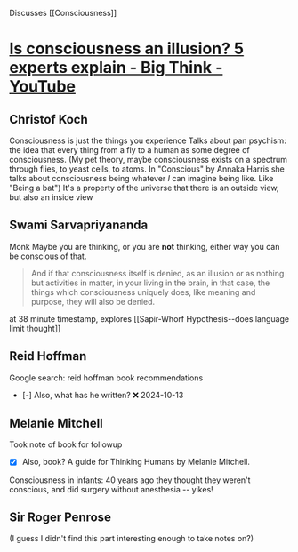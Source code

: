 
Discusses [[Consciousness]] 
# [Is consciousness an illusion? 5 experts explain - Big Think - YouTube](https://www.youtube.com/watch?v=BjmPvovl-V4)
## Christof Koch
Consciousness is just the things you experience
Talks about pan psychism: the idea that every thing from a fly to a human as some degree of consciousness.
(My pet theory, maybe consciousness exists on a spectrum through flies, to yeast cells, to atoms. In "Conscious" by Annaka Harris she talks about consciousness being whatever *I* can imagine being like. Like "Being a bat")
It's a property of the universe that there is an outside view, but also an inside view
## Swami Sarvapriyananda
Monk
Maybe you are thinking, or you are **not** thinking, either way you can be conscious of that.
> And if that consciousness itself is denied, as an illusion or as nothing but activities in matter, in your living in the brain, in that case, the things which consciousness uniquely does, like meaning and purpose, they will also be denied.

at 38 minute timestamp, explores [[Sapir-Whorf Hypothesis--does language limit thought]]
## Reid Hoffman
Google search: reid hoffman book recommendations
- [-] Also, what has he written? ❌ 2024-10-13
## Melanie Mitchell
Took note of book for followup
- [x] Also, book? A guide for Thinking Humans by Melanie Mitchell.

Consciousness in infants: 40 years ago they thought they weren't conscious, and did surgery without anesthesia -- yikes!

## Sir Roger Penrose
(I guess I didn't find this part interesting enough to take notes on?)
